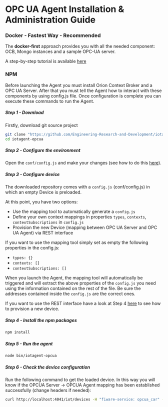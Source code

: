 # OPC UA Agent Installation & Administration Guide

### Docker - Fastest Way - Recommended

The **docker-first** approach provides you with all the needed component: OCB, Mongo instances and a sample OPC-UA
server.

A step-by-step tutorial is available [here](./opc_ua_agent_tutorial.md)

### NPM

Before launching the Agent you must install Orion Context Broker and a OPC UA Server. After that you must tell the Agent
how to interact with these components by using config.js file. Once configuration is complete you can execute these
commands to run the Agent.

##### Step 1 - Download

Firstly, download git source project

```bash
git clone "https://github.com/Engineering-Research-and-Development/iotagent-opcua"
cd iotagent-opcua
```

##### Step 2 - Configure the environment

Open the `conf/config.js` and make your changes (see how to do this
[here](https://iotagent-opcua.readthedocs.io/en/latest/user_and_programmers_manual/index.html)).

##### Step 3 - Configure device

The downloaded repository comes with a `config.js` (conf/config.js) in which an empty Device is preloaded.

At this point, you have two options:

-   Use the mapping tool to automatically generate a `config.js`
-   Define your own context mappings in properties `types`, `contexts`, `contextSubscriptions` in `config.js`
-   Provision the new Device (mapping between OPC UA Server and OPC UA Agent) via REST interface

If you want to use the mapping tool simply set as empty the following properties in the config.js:

-   `types: {}`
-   `contexts: []`
-   `contextSubscriptions: []`

When you launch the Agent, the mapping tool will automatically be triggered and will extract the above properties of the
`config.js` you need using the information contained on the rest of the file. Be sure the addresses contained inside the
`config.js` are the correct ones.

If you want to use the REST interface have a look at Step 4
[here](https://iotagent-opcua.readthedocs.io/en/latest/opc_ua_agent_tutorial/index.html#step-by-step-tutorial) to see
how to provision a new device.

##### Step 4 - Install the npm packages

```bash
npm install
```

##### Step 5 - Run the agent

```bash
node bin/iotagent-opcua
```

##### Step 6 - Check the device configuration

Run the following command to get the loaded device. In this way you will know if the OPCUA Server -> OPCUA Agent mapping
has been established successfully (change headers if needed):

```bash
curl http://localhost:4041/iot/devices -H "fiware-service: opcua_car" -H "fiware-servicepath: /demo"
```

